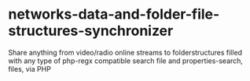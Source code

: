 # networks-data-and-folder-file-structures-synchronizer
Share anything from video/radio online streams to folderstructures filled with any type of php-regx compatible search file and properties-search, files, via PHP
